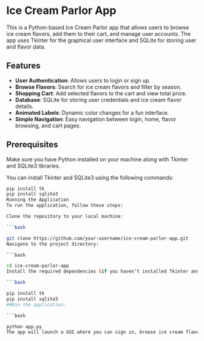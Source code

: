 # Ice Cream Parlor App

This is a Python-based Ice Cream Parlor app that allows users to browse ice cream flavors, add them to their cart, and manage user accounts. The app uses Tkinter for the graphical user interface and SQLite for storing user and flavor data.

## Features
- **User Authentication**: Allows users to login or sign up.
- **Browse Flavors**: Search for ice cream flavors and filter by season.
- **Shopping Cart**: Add selected flavors to the cart and view total price.
- **Database**: SQLite for storing user credentials and ice cream flavor details.
- **Animated Labels**: Dynamic color changes for a fun interface.
- **Simple Navigation**: Easy navigation between login, home, flavor browsing, and cart pages.

## Prerequisites
Make sure you have Python installed on your machine along with Tkinter and SQLite3 libraries.

You can install Tkinter and SQLite3 using the following commands:

```bash
pip install tk
pip install sqlite3
Running the Application
To run the application, follow these steps:

Clone the repository to your local machine:

```bash

git clone https://github.com/your-username/ice-cream-parlor-app.git
Navigate to the project directory:

```bash

cd ice-cream-parlor-app
Install the required dependencies (if you haven’t installed Tkinter and SQLite3 already):

```bash

pip install tk
pip install sqlite3
##Run the application:

```bash

python app.py
The app will launch a GUI where you can sign in, browse ice cream flavors, add items to your cart, and proceed with checkout.